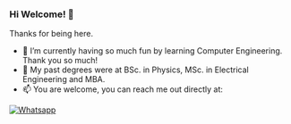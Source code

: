 ### Hi Welcome! 👋

Thanks for being here.

- 🌱 I’m currently having so much fun by learning Computer Engineering. Thank you so much!
- :evergreen_tree: My past degrees were at BSc. in Physics, MSc. in Electrical Engineering and MBA.
- 📫 You are welcome, you can reach me out directly at: 

[![Whatsapp](https://img.shields.io/badge/WhatsApp-25D366?style=for-the-badge&logo=whatsapp&logoColor=white)](https://wa.me/5519992407898)

